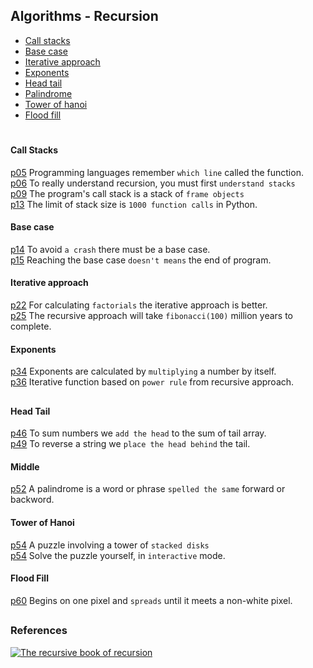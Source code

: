 ## Algorithms - Recursion

- [Call stacks](#call-stacks) 
- [Base case](#base-case) 
- [Iterative approach](#iterative-approach) 
- [Exponents](#exponents)
- [Head tail](#head-tail) 
- [Palindrome](#palindrome)
- [Tower of hanoi](#tower-of-hanoi)  
- [Flood fill](#flood-fill)  

#

#### Call Stacks
  [p05](./01_call_stacks/line_remembering.py) 
Programming languages remember `which line` called the function.  
  [p06](./01_call_stacks/lifo_lists.py) 
To really understand recursion, you must first `understand stacks`  
  [p09](./01_call_stacks/frame_objects.py) 
The program's call stack is a stack of `frame objects`  
  [p13](./01_call_stacks/stack_overflow.py) 
The limit of stack size is `1000 function calls` in Python.  


#### Base case 
  [p14](./02_base_case/base_case.py) 
To avoid `a crash` there must be a base case.  
  [p15](./02_base_case/before_after.py) 
Reaching the base case `doesn't means` the end of program.   


#### Iterative approach
  [p22](./03_iterative_approach/factorial_number.py) 
For calculating `factorials` the iterative approach is better.  
  [p25](./03_iterative_approach/fibonacci_sequence.py) 
The recursive approach will take `fibonacci(100)` million years to complete.  


#### Exponents
  [p34](./04_exponents/calculating_exponents.py) 
Exponents are calculated by `multiplying` a number by itself.  
  [p36](./04_exponents/recursive_insights.py) 
Iterative function based on `power rule` from recursive approach.  

##

#### Head Tail
  [p46](./05_head_tail/sum_numbers.py) 
To sum numbers we `add the head` to the sum of tail array.  
  [p49](./05_head_tail/reverse_strings.py) 
To reverse a string we `place the head behind` the tail.  


#### Middle
  [p52](./06_palindrome/palindrome.py) 
A palindrome is a word or phrase `spelled the same` forward or backword.


#### Tower of Hanoi
  [p54](./07_tower_of_hanoi/tower_of_hanoi.py) 
A puzzle involving a tower of `stacked disks`  
  [p54](./07_tower_of_hanoi/tower_of_hanoi2_play.py) 
Solve the puzzle yourself, in `interactive` mode.


#### Flood Fill
  [p60](./08_flood_fill/flood_fill.py) 
Begins on one pixel and `spreads` until it meets a non-white pixel.  



##

### References

[![The recursive book of recursion](https://www.minte9.com/lib/images/references/book_recursion.png)](https://www.amazon.com/gp/product/B09BKL34VL)

